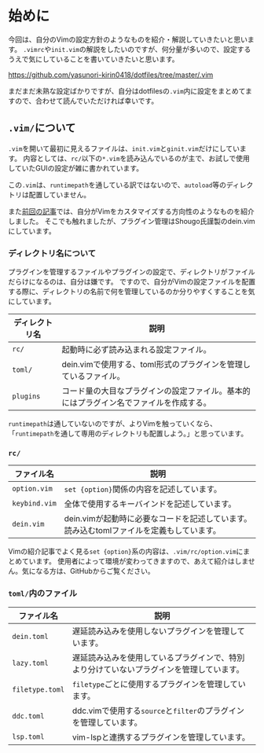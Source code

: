 # 始めに

今回は、自分のVimの設定方針のようなものを紹介・解説していきたいと思います。
`.vimrc`や`init.vim`の解説をしたいのですが、何分量が多いので、設定するうえで気にしていることを書いていきたいと思います。

https://github.com/yasunori-kirin0418/dotfiles/tree/master/.vim

まだまだ未熟な設定ばかりですが、自分はdotfilesの`.vim`内に設定をまとめてますので、合わせて読んでいただければ幸いです。


## `.vim/`について

`.vim`を開いて最初に見えるファイルは、`init.vim`と`ginit.vim`だけにしています。
内容としては、`rc/`以下の`*.vim`を読み込んでいるのが主で、お試しで使用していたGUIの設定が雑に書かれています。

この`.vim`は、`runtimepath`を通している訳ではないので、`autoload`等のディレクトリは配置していません。

また[前回の記事][1]では、自分がVimをカスタマイズする方向性のようなものを紹介しました。
そこでも触れましたが、プラグイン管理はShougo氏謹製のdein.vimにしています。


### ディレクトリ名について

プラグインを管理するファイルやプラグインの設定で、ディレクトリがファイルだらけになるのは、自分は嫌です。
ですので、自分がVimの設定ファイルを配置する際に、ディレクトリの名前で何を管理しているのか分りやすくすることを気にしています。

|ディレクトリ名|説明                                                                                  |
|--------------|--------------------------------------------------------------------------------------|
|`rc/`         |起動時に必ず読み込まれる設定ファイル。                                                |
|`toml/`       |dein.vimで使用する、toml形式のプラグインを管理しているファイル。                      |
|`plugins`     |コード量の大目なプラグインの設定ファイル。基本的にはプラグイン名でファイルを作成する。|

`runtimepath`は通していないのですが、よりVimを触っていくなら、
「`runtimepath`を通して専用のディレクトリも配置しよう。」と思っています。


### `rc/`

|ファイル名   |説明                                                                                               |
|-------------|---------------------------------------------------------------------------------------------------|
|`option.vim` |`set {option}`関係の内容を記述しています。                                                         |
|`keybind.vim`|全体で使用するキーバインドを記述しています。                                                       |
|`dein.vim`   |dein.vimが起動時に必要なコードを記述しています。<br>読み込むtomlファイルを定義もしています。       |

Vimの紹介記事でよく見る`set {option}`系の内容は、`.vim/rc/option.vim`にまとめています。
使用者によって環境が変わってきますので、あえて紹介はしません。気になる方は、GitHubからご覧ください。


### `toml/`内のファイル

|ファイル名     |説明                                                                                    |
|---------------|----------------------------------------------------------------------------------------|
|`dein.toml`    |遅延読み込みを使用しないプラグインを管理しています。                                    |
|`lazy.toml`    |遅延読み込みを使用しているプラグインで、特別より分けていないプラグインを管理しています。|
|`filetype.toml`|`filetype`ごとに使用するプラグインを管理しています。                                    |
|`ddc.toml`     |ddc.vimで使用する`source`と`filter`のプラグインを管理しています。                       |
|`lsp.toml`     |vim-lspと連携するプラグインを管理しています。                                           |


<!-- リンク集 -->
[1]:https://qiita.com/yasunori-kirin0418/items/32af601fb53285e06317
